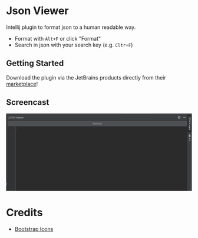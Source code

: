 # Json Viewer
Intellij plugin to format json to a human readable way.
* Format with `Alt+F` or click "Format"
* Search in json with your search key (e.g. `Cltr+F`)

## Getting Started

Download the plugin via the JetBrains products directly
from their [marketplace](https://plugins.jetbrains.com/plugin/14149-json-viewer)!


## Screencast
![screencast](docs/screencast.gif)

# Credits

* [Bootstrap Icons](https://icons.getbootstrap.com/icons/filetype-json/)
